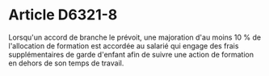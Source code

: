 # Article D6321-8

  
Lorsqu'un accord de branche le prévoit, une majoration d'au moins 10 % de l'allocation de formation est accordée au salarié qui engage des frais supplémentaires de garde d'enfant afin de suivre une action de formation en dehors de son temps de travail.